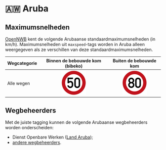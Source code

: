 # 🇦🇼 Aruba

Maximumsnelheden
----------------

[OpenNWB](../README.md) kent de volgende Arubaanse standaardmaximumsnelheden (in km/h).
Maximumsnelheden uit `maxspeed`-tags worden in Aruba alleen weergegeven als ze verschillen van deze standaardmaximumsnelheden.

| Wegcategorie | Binnen de bebouwde kom (bibeko) | Buiten de bebouwde kom |
| :----------- | :-----------------------------: | :--------------------: |
| Alle wegen | ![50](maxspeed/50.svg) | ![80](maxspeed/80.svg) |

Wegbeheerders
-------------

Met de juiste tagging kunnen de volgende Arubaanse wegbeheerders worden onderscheiden:

* Dienst Openbare Werken ([Land Aruba](../road-operators/landen.md));
* [andere wegbeheerders](../road-operators/other.md).
